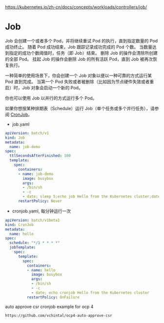 https://kubernetes.io/zh-cn/docs/concepts/workloads/controllers/job/

# Job

Job 会创建一个或者多个 Pod，并将继续重试 Pod 的执行，直到指定数量的 Pod 成功终止。 随着 Pod 成功结束，Job 跟踪记录成功完成的 Pod 个数。 当数量达到指定的成功个数阈值时，任务（即 Job）结束。 删除 Job 的操作会清除所创建的全部 Pod。 挂起 Job 的操作会删除 Job 的所有活跃 Pod，直到 Job 被再次恢复执行。

一种简单的使用场景下，你会创建一个 Job 对象以便以一种可靠的方式运行某 Pod 直到完成。 当第一个 Pod 失败或者被删除（比如因为节点硬件失效或者重启）时，Job 对象会启动一个新的 Pod。

你也可以使用 Job 以并行的方式运行多个 Pod。

如果你想按某种排期表（Schedule）运行 Job（单个任务或多个并行任务），请参阅 [CronJob](https://kubernetes.io/zh-cn/docs/concepts/workloads/controllers/cron-jobs/)。



- job.yaml

```yaml
apiVersion: batch/v1
kind: Job
metadata:
  name: job-demo
spec:
  ttlSecondsAfterFinished: 100
  template:
    spec:
      containers:
      - name: job-demo
        image: busybox
        args:
        - /bin/sh
        - -c
        - date; sleep 5;echo job Hello from the Kubernetes cluster;date
      restartPolicy: Never

```



- cronjob.yaml, 每分钟运行一次

```yaml
apiVersion: batch/v1beta1
kind: CronJob
metadata:
  name: hello
spec:
  schedule: "*/1 * * * *"
  jobTemplate:
    spec:
      template:
        spec:
          containers:
          - name: hello
            image: busybox
            args:
            - /bin/sh
            - -c
            - date; echo cronjob Hello from the Kubernetes cluster
          restartPolicy: OnFailure

```



auto approve csr  cronjob example for ocp 4

```
https://github.com/vchintal/ocp4-auto-approve-csr
```

